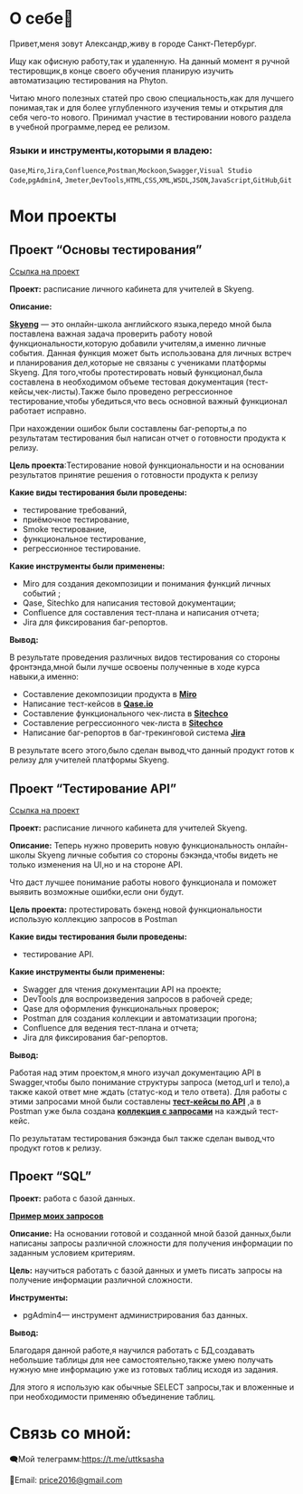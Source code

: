 <h1>О себе🤔</h1>

Привет,меня зовут Александр,живу в городе Санкт-Петербург.


Ищу как офисную работу,так и удаленную.
На данный момент я ручной тестировщик,в конце своего обучения планирую изучить автоматизацию тестирования на Phyton.

Читаю много полезных статей про свою специальность,как для лучшего понимая,так и для более углубленного изучения темы и открытия для себя чего-то нового.
Принимал участие в тестировании нового раздела в учебной программе,перед ее релизом.

<h3>Языки и инструменты,которыми я владею:</h3>

`Qase`,`Miro`,`Jira`,`Confluence`,`Postman`,`Mockoon`,`Swagger`,`Visual Studio Code`,`pgAdmin4`,
`Jmeter`,`DevTools`,`HTML`,`CSS`,`XML`,`WSDL`,`JSON`,`JavaScript`,`GitHub`,`Git` 

<h1>Мои проекты</h1>

<h2>Проект “Основы тестирования”</h2>

[Ссылка на проект](https://drive.google.com/drive/u/1/folders/1pR0yk4i8Rjjnkz8D2EldMeKziHQNnEIy)

**Проект:** расписание личного кабинета для учителей в Skyeng.

**Описание:** 

[**Skyeng**](https://student.skyeng.ru/home) — это онлайн-школа английского языка,передо мной была поставлена важная задача проверить работу новой функциональности,которую добавили учителям,а именно личные события.
Данная функция может быть использована для личных встреч и планирования дел,которые не связаны с учениками платформы Skyeng.
Для того,чтобы протестировать новый функционал,была составлена в необходимом объеме тестовая документация (тест-кейсы,чек-листы).Также было проведено регрессионное тестирование,чтобы убедиться,что весь основной важный функционал работает исправно.

При нахождении ошибок были составлены баг-репорты,а по результатам тестирования был написан отчет о готовности продукта к релизу.

**Цель проекта**:Тестирование новой функциональности и на основании результатов принятие решения о готовности продукта к релизу

**Какие виды тестирования были проведены:**

- тестирование требований,
- приёмочное тестирование,
- Smoke тестирование,
- функциональное тестирование,
- регрессионное тестирование.

**Какие инструменты были применены:**

- Miro для создания декомпозиции и понимания функций личных событий ;
- Qase, Sitechko для написания тестовой документации;
- Confluence для составления тест-плана и написания отчета;
- Jira для фиксирования баг-репортов.

**Вывод:**

В результате проведения различных видов тестирования со стороны фронтэнда,мной были лучше освоены полученные в ходе курса навыки,а именно:

- Составление декомпозиции продукта в [**Miro**](https://miro.com/app/board/uXjVMJOqtQ4=/?share_link_id=712348125958)
- Написание тест-кейсов в [**Qase.io**](https://drive.google.com/file/d/1WEKtar_590G23zBReLNqO3XXuxmdIGjE/view?usp=sharing)
- Составление функционального чек-листа в [**Sitechco**](https://drive.google.com/file/d/135PMj6lBhBn80DqaSgP0uR3BpPmtbyCp/view?usp=sharing)
- Составление регрессионного чек-листа в [**Sitechco**](https://drive.google.com/file/d/1byjLU4AsI0vH_G-RCb90Pk00vjJH-m4I/view?usp=sharing)
- Написание баг-репортов в баг-трекинговой система [**Jira**](https://docs.google.com/document/d/1v_qOvXfsxSzmPGtS5QEGPD-mk0c6SmsY/edit?usp=sharing&ouid=106034990177276499180&rtpof=true&sd=true)

В результате всего этого,было сделан вывод,что данный продукт готов к релизу для учителей платформы Skyeng.



 <h2>Проект “Тестирование API”</h2>  

[Ссылка на проект](https://drive.google.com/drive/folders/1hAaTc-gdtvhxsdkyW-jWEOt_ydpNSjzO?usp=sharing)

**Проект:** расписание личного кабинета для учителей Skyeng.

**Описание:** Теперь нужно проверить новую функциональность онлайн-школы Skyeng личные события со стороны бэкэнда,чтобы видеть не только изменения на UI,но и на стороне API.

Что даст лучшее понимание работы нового функционала и поможет выявить возможные ошибки,если они будут.

**Цель проекта:** протестировать бэкенд новой функциональности использую коллекцию запросов в Postman

**Какие виды тестирования были проведены:**

- тестирование API.

**Какие инструменты были применены:**

- Swagger для чтения документации API на проекте;
- DevTools для воспроизведения запросов в рабочей среде;
- Qase для оформления функциональных проверок;
- Postman для создания коллекции и автоматизации прогона;
- Confluence для ведения тест-плана и отчета;
- Jira для фиксирования баг-репортов.

**Вывод:**

Работая над этим проектом,я много изучал документацию API  в Swagger,чтобы было понимание структуры  запроса (метод,url и тело),а также какой ответ мне ждать (статус-код и тело ответа).
Для работы с этими запросами мной были составлены **[тест-кейсы по API](https://drive.google.com/file/d/1qhkBQ_vxZELNTyWAQeBMK5PxpBx7usYF/view?usp=sharing)** ,а в Postman уже была создана [**коллекция с запросами**](https://drive.google.com/file/d/1YzGVpRkdu5l0qpQAp88NbqxMldXqvlAE/view?usp=drive_link) на каждый тест-кейс.

По результатам тестирования бэкэнда был также сделан вывод,что продукт готов к релизу.



 <h2>Проект “SQL”</h2>

**Проект:** работа с базой данных.

[**Пример моих запросов**](https://docs.google.com/document/d/1DqyxQWV55JSzkS_nwNfQ4GBe28X6zKP3mbfccauJc4k/edit?usp=sharing)

**Описание:** На основании готовой и созданной мной базой данных,были написаны запросы различной сложности для получения информации по заданным условием критериям.

**Цель:** научиться работать с базой данных и уметь писать запросы на получение информации различной сложности.

**Инструменты:**

- pgAdmin4— инструмент администрирования баз данных.

**Вывод:**

Благодаря данной работе,я научился работать с БД,создавать небольшие таблицы для нее самостоятельно,также умею получать нужную мне информацию уже из готовых таблиц исходя из задания.

Для этого я использую как обычные SELECT запросы,так и вложенные и при необходимости применяю объединение таблиц.


<h1>Связь со мной: </h1>

🗨️Мой телеграмм:https://t.me/uttksasha


📧Email: price2016@gmail.com



